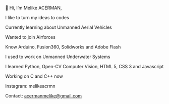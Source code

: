 👋 Hi, I’m Melike ACERMAN,

I like to turn my ideas to codes

Currently learning about Unmanned Aerial Vehicles

Wanted to join Airforces

Know Arduino, Fusion360, Solidworks and Adobe Flash

I used to work on Unmanned Underwater Systems

I learned Python, Open-CV Computer Vision, HTML 5, CSS 3 and Javascript

Working on C and C++ now

Instagram: melikeacrmn

Contact: acermanmelike@gmail.com
